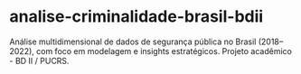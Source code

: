 # analise-criminalidade-brasil-bdii
Análise multidimensional de dados de segurança pública no Brasil (2018–2022), com foco em modelagem e insights estratégicos. Projeto acadêmico - BD II / PUCRS.
